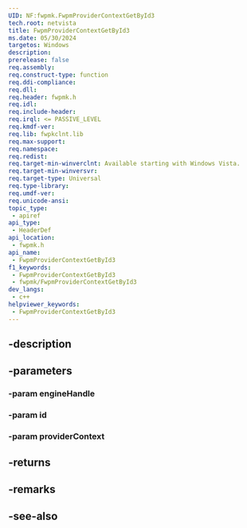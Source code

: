 ```yaml
---
UID: NF:fwpmk.FwpmProviderContextGetById3
tech.root: netvista
title: FwpmProviderContextGetById3
ms.date: 05/30/2024
targetos: Windows
description: 
prerelease: false
req.assembly: 
req.construct-type: function
req.ddi-compliance: 
req.dll: 
req.header: fwpmk.h
req.idl: 
req.include-header: 
req.irql: <= PASSIVE_LEVEL
req.kmdf-ver: 
req.lib: fwpkclnt.lib
req.max-support: 
req.namespace: 
req.redist: 
req.target-min-winverclnt: Available starting with Windows Vista.
req.target-min-winversvr: 
req.target-type: Universal
req.type-library: 
req.umdf-ver: 
req.unicode-ansi: 
topic_type:
 - apiref
api_type:
 - HeaderDef
api_location:
 - fwpmk.h
api_name:
 - FwpmProviderContextGetById3
f1_keywords:
 - FwpmProviderContextGetById3
 - fwpmk/FwpmProviderContextGetById3
dev_langs:
 - c++
helpviewer_keywords:
 - FwpmProviderContextGetById3
---
```


## -description

## -parameters

### -param engineHandle

### -param id

### -param providerContext

## -returns

## -remarks

## -see-also

